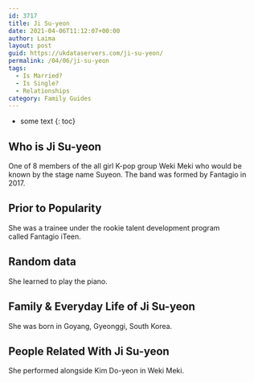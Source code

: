 ```yaml
---
id: 3717
title: Ji Su-yeon
date: 2021-04-06T11:12:07+00:00
author: Laima
layout: post
guid: https://ukdataservers.com/ji-su-yeon/
permalink: /04/06/ji-su-yeon
tags:
  - Is Married?
  - Is Single?
  - Relationships
category: Family Guides
---
```


* some text
{: toc}


## Who is Ji Su-yeon
                  
                  
                  
One of 8 members of the all girl K-pop group Weki Meki who would be known by the stage name Suyeon. The band was formed by Fantagio in 2017.
                  
              
            
              
            
                
                
                
## Prior to Popularity
                  
                  
                  
She was a trainee under the rookie talent development program called Fantagio iTeen.
                  
              
            
              
            
                
                
                
## Random data
                  
                  
                  
She learned to play the piano.
                  
              
            
              
            
                
                
                
## Family & Everyday Life of Ji Su-yeon
                  
                  
                  
She was born in Goyang, Gyeonggi, South Korea.
                  
              
            
              
            
                
                
                
## People Related With Ji Su-yeon
                  
                  
                  
She performed alongside Kim Do-yeon in Weki Meki.
                  
              
            
              
            
                
              
            
              
              
            
            
              
            
          
          
          